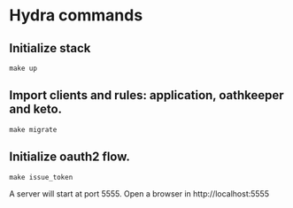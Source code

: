 
# Hydra commands 

## Initialize stack

	make up

## Import clients and rules: application, oathkeeper and keto.

	make migrate

## Initialize oauth2 flow.

	make issue_token

A server will start at port 5555. Open a browser in http://localhost:5555


